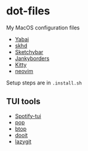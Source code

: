 # dot-files
My MacOS configuration files

* [Yabai](https://github.com/koekeishiya/yabai)
* [skhd](https://github.com/koekeishiya/skhd)
* [Sketchybar](https://github.com/FelixKratz/SketchyVim)
* [Jankyborders](https://github.com/FelixKratz/JankyBorders)
* [Kitty](https://github.com/kovidgoyal/kitty)
* [neovim](https://github.com/neovim/neovim)

Setup steps are in `.install.sh`

## TUI tools
* [Spotify-tui](https://github.com/Rigellute/spotify-tui)
* [pop](https://github.com/charmbracelet/pop)
* [btop](https://github.com/aristocratos/btop)
* [dooit](https://github.com/kraanzu/dooit)
* [lazygit](https://github.com/jesseduffield/lazygit)
